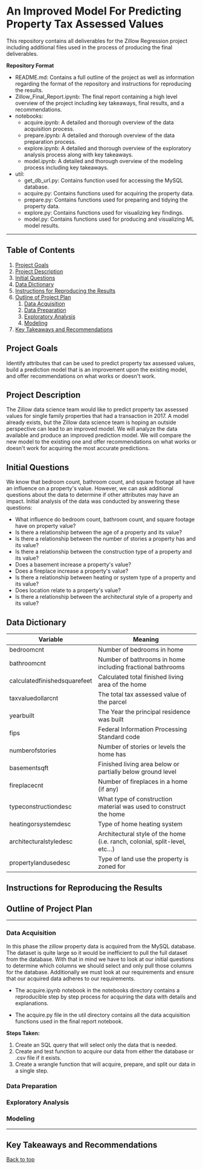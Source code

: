# An Improved Model For Predicting Property Tax Assessed Values

This repository contains all deliverables for the Zillow Regression project including additional files used 
in the process of producing the final deliverables.

**Repository Format**
- README.md: Contains a full outline of the project as well as information regarding the format of the repository 
and instructions for reproducing the results.
- Zillow_Final_Report.ipynb: The final report containing a high level overview of the project including key takeaways, 
final results, and a recommendations.
- notebooks:
    - acquire.ipynb: A detailed and thorough overview of the data acquisition process.
    - prepare.ipynb: A detailed and thorough overview of the data preparation process.
    - explore.ipynb: A detailed and thorough overview of the exploratory analysis process along with key takeaways.
    - model.ipynb: A detailed and thorough overview of the modeling process including key takeaways.
- util:
    - get_db_url.py: Contains function used for accessing the MySQL database.
    - acquire.py: Contains functions used for acquiring the property data.
    - prepare.py: Contains functions used for preparing and tidying the property data.
    - explore.py: Contains functions used for visualizing key findings.
    - model.py: Contains functions used for producing and visualizing ML model results.
---

## Table of Contents

1. [Project Goals](#project-goals)
2. [Project Description](#project-description)
3. [Initial Questions](#initial-questions)
4. [Data Dictionary](#data-dictionary)
5. [Instructions for Reproducing the Results](#instructions-for-reproducing-the-results)
6. [Outline of Project Plan](#outline-of-project-plan)
    1. [Data Acquisition](#data-acquisition)
    2. [Data Preparation](#data-preparation)
    3. [Exploratory Analysis](#exploratory-analysis)
    4. [Modeling](#modeling)
7. [Key Takeaways and Recommendations](#key-takeaways-and-recommendations)

## Project Goals

Identify attributes that can be used to predict property tax assessed values, build a prediction model that is an improvement upon the existing model, 
and offer recommendations on what works or doesn't work.

## Project Description

The Zillow data science team would like to predict property tax assessed values for single family properties that had a transaction in 2017. A model 
already exists, but the Zillow data science team is hoping an outside perspective can lead to an improved model. We will analyze the data available 
and produce an improved prediction model. We will compare the new model to the existing one and offer recommendations on what works or doesn't work 
for acquiring the most accurate predictions.

## Initial Questions

We know that bedroom count, bathroom count, and square footage all have an influence on a property's value. However, we can ask additional questions 
about the data to determine if other attributes may have an impact. Initial analysis of the data was conducted by answering these questions:

- What influence do bedroom count, bathroom count, and square footage have on property value?
- Is there a relationship between the age of a property and its value?
- Is there a relationship between the number of stories a property has and its value?
- Is there a relationship between the construction type of a property and its value?
- Does a basement increase a property's value?
- Does a fireplace increase a property's value?
- Is there a relationship between heating or system type of a property and its value?
- Does location relate to a property's value?
- Is there a relationship between the architectural style of a property and its value?

## Data Dictionary

| Variable              | Meaning      |
| --------------------- | ------------ |
| bedroomcnt            | Number of bedrooms in home |
| bathroomcnt           | Number of bathrooms in home including fractional bathrooms |
| calculatedfinishedsquarefeet | Calculated total finished living area of the home |
| taxvaluedollarcnt     | The total tax assessed value of the parcel |
| yearbuilt             | The Year the principal residence was built |
| fips                  | Federal Information Processing Standard code |
| numberofstories       | Number of stories or levels the home has |
| basementsqft          | Finished living area below or partially below ground level |
| fireplacecnt          | Number of fireplaces in a home (if any) |
| typeconstructiondesc  | What type of construction material was used to construct the home |
| heatingorsystemdesc   | Type of home heating system |
| architecturalstyledesc | Architectural style of the home (i.e. ranch, colonial, split-level, etc…) |
| propertylandusedesc   | Type of land use the property is zoned for |


## Instructions for Reproducing the Results



## Outline of Project Plan
---
### Data Acquisition

In this phase the zillow property data is acquired from the MySQL database. The dataset is quite large so it would be inefficient to pull 
the full dataset from the database. With that in mind we have to look at our initial questions to determine which columns we should select 
and only pull those columns for the database. Additionally we must look at our requirements and ensure that our acquired data adheres to 
our requirements.

- The acquire.ipynb notebook in the notebooks directory contains a reproducible step by step process for acquiring the data with details 
and explanations.

- The acquire.py file in the util directory contains all the data acquisition functions used in the final report notebook.

**Steps Taken:**
1. Create an SQL query that will select only the data that is needed.
2. Create and test function to acquire our data from either the database or .csv file if it exists.
3. Create a wrangle function that will acquire, prepare, and split our data in a single step.

### Data Preparation



### Exploratory Analysis



### Modeling



---
## Key Takeaways and Recommendations



[Back to top](#an-improved-model-for-predicting-property-tax-assessed-values )